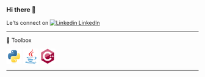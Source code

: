 ### Hi there 👋

<!--
**abrashamchowdhury/abrashamchowdhury** is a ✨ _special_ ✨ repository because its `README.md` (this file) appears on your GitHub profile.

Here are some ideas to get you started:

- 🔭 I’m currently working on ...
- 🌱 I’m currently learning ...
- 👯 I’m looking to collaborate on ...
- 🤔 I’m looking for help with ...
- 💬 Ask me about ...
- 📫 How to reach me: ...
- 😄 Pronouns: ...
- ⚡ Fun fact: ...
-->

Le'ts connect on [![Linkedin](https://i.stack.imgur.com/gVE0j.png) LinkedIn](https://www.linkedin.com/in/abrashamchowdhury/)
&nbsp;

---

🧰 Toolbox

<img src="https://raw.githubusercontent.com/devicons/devicon/master/icons/python/python-original.svg" alt="Python Logo" width="40" height="40"/> <img src="https://raw.githubusercontent.com/devicons/devicon/master/icons/java/java-original.svg" alt="Java Logo" width="40" height="40"/> <img src="https://raw.githubusercontent.com/devicons/devicon/master/icons/cplusplus/cplusplus-original.svg" alt="CPP Logo" width="40" height="40"/>

---
